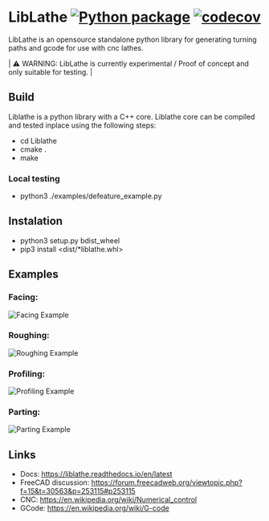 # LibLathe [![Python package](https://github.com/dubstar-04/LibLathe/workflows/Python%20package/badge.svg?branch=master)](https://github.com/dubstar-04/LibLathe/actions) [![codecov](https://codecov.io/gh/dubstar-04/LibLathe/branch/master/graph/badge.svg?token=08V04GX1FK)](https://codecov.io/gh/dubstar-04/LibLathe/branch/master/)

LibLathe is an opensource standalone python library for generating turning paths and gcode for use with cnc lathes.

| :warning: WARNING: LibLathe is currently experimental / Proof of concept and only suitable for testing. |

## Build
Liblathe is a python library with a C++ core. Liblathe core can be compiled and tested inplace using the following steps:

* cd Liblathe
* cmake .
* make 

### Local testing
* python3 ./examples/defeature_example.py 

## Instalation
* python3 setup.py bdist_wheel
* pip3 install <dist/*liblathe.whl>

## Examples 
### Facing:
![Facing Example](https://github.com/dubstar-04/LibLathe/blob/master/docs/source/LL_static/images/FacingOp.jpeg)

### Roughing:
![Roughing Example](https://github.com/dubstar-04/LibLathe/blob/master/docs/source/LL_static/images/RoughingOp.jpeg)

### Profiling:
![Profiling Example](https://github.com/dubstar-04/LibLathe/blob/master/docs/source/LL_static/images/ProfilingOp.jpeg)

### Parting:
![Parting Example](https://github.com/dubstar-04/LibLathe/blob/master/docs/source/LL_static/images/PartingOp.jpeg)

## Links
* Docs: https://liblathe.readthedocs.io/en/latest
* FreeCAD discussion: https://forum.freecadweb.org/viewtopic.php?f=15&t=30563&p=253115#p253115
* CNC: https://en.wikipedia.org/wiki/Numerical_control
* GCode: https://en.wikipedia.org/wiki/G-code

